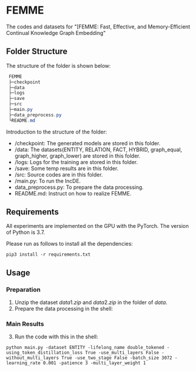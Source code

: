 # FEMME

The codes and datasets for "[FEMME: Fast, Effective, and Memory-Efficient Continual Knowledge Graph Embedding"


## Folder Structure

The structure of the folder is shown below:

```csharp
 FEMME
 ├─checkpoint
 ├─data
 ├─logs
 ├─save
 ├─src
 ├─main.py
 ├─data_preprocess.py
 └README.md
```

Introduction to the structure of the folder:

- /checkpoint: The generated models are stored in this folder.
- /data: The datasets(ENTITY, RELATION, FACT, HYBRID, graph_equal, graph_higher, graph_lower) are stored in this folder.
- /logs: Logs for the training are stored in this folder.
- /save: Some temp results are in this folder.
- /src: Source codes are in this folder.
- /main.py: To run the IncDE.
- data_preprocess.py: To prepare the data processing.
- README.md: Instruct on how to realize FEMME.

## Requirements

All experiments are implemented on the GPU with the PyTorch. The version of Python is 3.7.

Please run as follows to install all the dependencies:

```shell
pip3 install -r requirements.txt
```

## Usage

### Preparation

1. Unzip the dataset $data1.zip$ and $data2.zip$ in the folder of $data$.
2. Prepare the data processing in the shell:


### Main Results

3. Run the code with this in the shell:

```shell
python main.py -dataset ENTITY -lifelong_name double_tokened -using_token_distillation_loss True -use_multi_layers False -without_multi_layers True -use_two_stage False -batch_size 3072 -learning_rate 0.001 -patience 3 -multi_layer_weight 1
```


